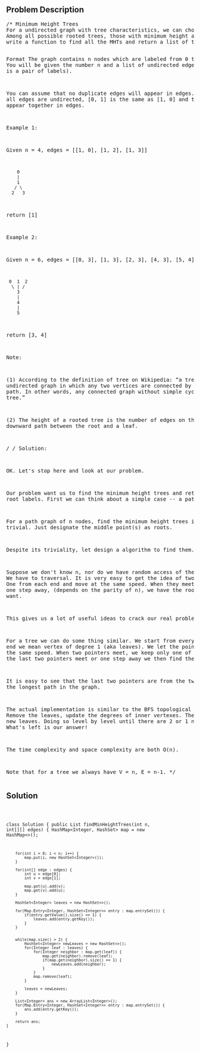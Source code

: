 <!--
<style>
  body { font-family: Arial, sans-serif; }
  .container { max-width: 744px; margin: 0 auto; padding: 10px; }
  .comment-block { background-color: #f9f9f9; padding: 10px; border-left: 5px solid #ccc; max-width: 100%; margin: 20px auto; overflow-wrap: break-word; white-space: pre-wrap; }
  .code-block { background-color: #f4f4f4; padding: 10px; border: 1px solid #ddd; max-width: 100%; margin: 20px auto; overflow-wrap: break-word; white-space: pre-wrap; }
</style>
-->

<div class='container'>
<h2>Problem Description</h2>
<div class='comment-block'>
<pre>
/* Minimum Height Trees
For a undirected graph with tree characteristics, we can choose any node as the root. The result graph is then a rooted tree. 
Among all possible rooted trees, those with minimum height are called minimum height trees (MHTs). Given such a graph,
write a function to find all the MHTs and return a list of their root labels.

Format
The graph contains n nodes which are labeled from 0 to n - 1. 
You will be given the number n and a list of undirected edges (each edge is a pair of labels).

You can assume that no duplicate edges will appear in edges. 
Since all edges are undirected, [0, 1] is the same as [1, 0] and thus will not appear together in edges.

Example 1:

Given n = 4, edges = [[1, 0], [1, 2], [1, 3]]

        0
        |
        1
       / \
      2   3
return [1]

Example 2:

Given n = 6, edges = [[0, 3], [1, 3], [2, 3], [4, 3], [5, 4]]

     0  1  2
      \ | /
        3
        |
        4
        |
        5
return [3, 4]

Note:

(1) According to the definition of tree on Wikipedia:
“a tree is an undirected graph in which any two vertices are connected by exactly one path. In other words, 
any connected graph without simple cycles is a tree.”

(2) The height of a rooted tree is the number of edges on the longest downward path between the root and a leaf.

*/
/* Solution: 

OK. Let's stop here and look at our problem.

Our problem want us to find the minimum height trees and return their root labels. 
First we can think about a simple case -- a path graph.

For a path graph of n nodes, find the minimum height trees is trivial. Just designate the middle point(s) as roots.

Despite its triviality, let design a algorithm to find them.

Suppose we don't know n, nor do we have random access of the nodes. We have to traversal. 
It is very easy to get the idea of two pointers. One from each end and move at the same speed. 
When they meet or they are one step away, 
(depends on the parity of n), we have the roots we want.

This gives us a lot of useful ideas to crack our real problem.

For a tree we can do some thing similar. We start from every end, by end we mean vertex of degree 1 (aka leaves). 
We let the pointers move the same speed. When two pointers meet, 
we keep only one of them, until the last two pointers meet or one step away we then find the roots.

It is easy to see that the last two pointers are from the two ends of the longest path in the graph.

The actual implementation is similar to the BFS topological sort. 
Remove the leaves, update the degrees of inner vertexes. Then remove the new leaves. 
Doing so level by level until there are 2 or 1 nodes left. What's left is our answer!

The time complexity and space complexity are both O(n).

Note that for a tree we always have V = n, E = n-1.
*/
</pre>
</div>

<h2>Solution</h2>
<div class='code-block'>
<pre><code class='language-java'>



class Solution {
    public List<Integer> findMinHeightTrees(int n, int[][] edges) {
        HashMap<Integer, HashSet<Integer>> map = new HashMap<>();
        
        for(int i = 0; i < n; i++) {
            map.put(i, new HashSet<Integer>());
        }
        
        for(int[] edge : edges) {
            int u = edge[0];
            int v = edge[1];
            
            map.get(u).add(v);
            map.get(v).add(u);
        }
        
        HashSet<Integer> leaves = new HashSet<>();
        
        for(Map.Entry<Integer, HashSet<Integer>> entry : map.entrySet()) {
            if(entry.getValue().size() == 1) {
                leaves.add(entry.getKey());
            }
        }
        
        
        while(map.size() > 2) {
            HashSet<Integer> newLeaves = new HashSet<>();
            for(Integer leaf : leaves) {
                for(Integer neighbor : map.get(leaf)) {
                    map.get(neighbor).remove(leaf);
                    if(map.get(neighbor).size() == 1) {
                        newLeaves.add(neighbor);
                    }
                }
                map.remove(leaf);
            }
            
            leaves = newLeaves;
        }
        
        List<Integer> ans = new ArrayList<Integer>();
        for(Map.Entry<Integer, HashSet<Integer>> entry : map.entrySet()) {
            ans.add(entry.getKey());
        }
        
        return ans;
    }
}



</code></pre>
</div>
</div>
